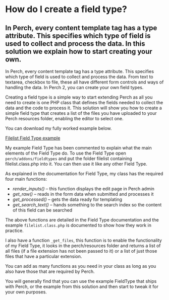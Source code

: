 # How do I create a field type?

## In Perch, every content template tag has a type attribute. This specifies which type of field is used to collect and process the data. In this solution we explain how to start creating your own.

In Perch, every content template tag has a type attribute. This specifies which type of field is used to collect and process the data. From text to textarea, checkbox to file, these all have different form controls and ways of handling the data. In Perch 2, you can create your own field types.

Creating a field type is a simple way to start extending Perch as all you need to create is one PHP class that defines the fields needed to collect the data and the code to process it. This solution will show you how to create a simple field type that creates a list of the files you have uploaded to your Perch resources folder, enabling the editor to select one.

You can download my fully worked example below.

[Filelist Field Type example](../f/download-create-a-field-type.zip)

My example Field Type has been commented to explain what the main elements of the Field Type do. To use the Field Type open `perch/addons/fieldtypes` and put the folder filelist containing filelist.class.php into it. You can then use it like any other Field Type.

As explained in the documentation for Field Type, my class has the required four main functions:

* *render_inputs()* – this function displays the edit page in Perch admin
* *get_raw()* – reads in the form data when submitted and processes it
* *get_processed()* – gets the data ready for templating
* *get_search_text()* – hands something to the search index so the content of this field can be searched

The above functions are detailed in the Field Type documentation and the example `filelist.class.php` is documented to show how they work in practice.

I also have a function `_get_files`, this function is to enable the functionality of my Field Type, it looks in the perch/resources folder and returns a list of all files (if a file extension has not been passed to it) or a list of just those files that have a particular extension.

You can add as many functions as you need in your class as long as you also have those that are required by Perch.

You will generally find that you can use the example FieldType that ships with Perch, or the example from this solution and then start to tweak it for your own purposes.